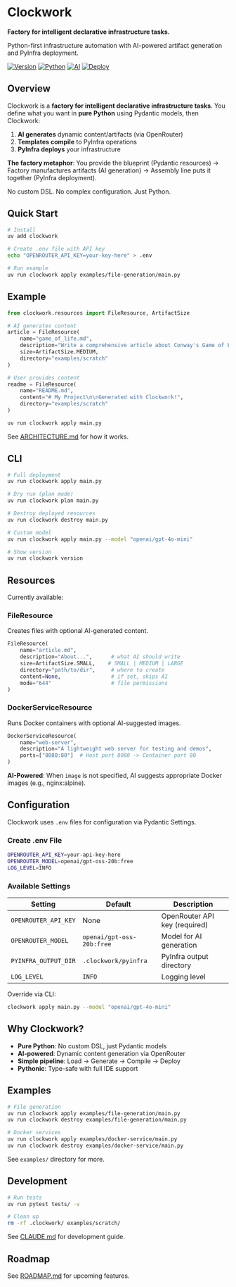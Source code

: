 # Clockwork

**Factory for intelligent declarative infrastructure tasks.**

Python-first infrastructure automation with AI-powered artifact generation and PyInfra deployment.

[![Version](https://img.shields.io/badge/version-0.2.0-blue)](./pyproject.toml)
[![Python](https://img.shields.io/badge/python-3.12%2B-blue)](./pyproject.toml)
[![AI](https://img.shields.io/badge/AI-OpenRouter-green)](https://openrouter.ai)
[![Deploy](https://img.shields.io/badge/deploy-PyInfra-orange)](https://pyinfra.com)

## Overview

Clockwork is a **factory for intelligent declarative infrastructure tasks**. You define what you want in **pure Python** using Pydantic models, then Clockwork:

1. **AI generates** dynamic content/artifacts (via OpenRouter)
2. **Templates compile** to PyInfra operations
3. **PyInfra deploys** your infrastructure

**The factory metaphor**: You provide the blueprint (Pydantic resources) → Factory manufactures artifacts (AI generation) → Assembly line puts it together (PyInfra deployment).

No custom DSL. No complex configuration. Just Python.

## Quick Start

```bash
# Install
uv add clockwork

# Create .env file with API key
echo "OPENROUTER_API_KEY=your-key-here" > .env

# Run example
uv run clockwork apply examples/file-generation/main.py
```

## Example

```python
from clockwork.resources import FileResource, ArtifactSize

# AI generates content
article = FileResource(
    name="game_of_life.md",
    description="Write a comprehensive article about Conway's Game of Life",
    size=ArtifactSize.MEDIUM,
    directory="examples/scratch"
)

# User provides content
readme = FileResource(
    name="README.md",
    content="# My Project\n\nGenerated with Clockwork!",
    directory="examples/scratch"
)
```

```bash
uv run clockwork apply main.py
```

See [ARCHITECTURE.md](./ARCHITECTURE.md) for how it works.

## CLI

```bash
# Full deployment
uv run clockwork apply main.py

# Dry run (plan mode)
uv run clockwork plan main.py

# Destroy deployed resources
uv run clockwork destroy main.py

# Custom model
uv run clockwork apply main.py --model "openai/gpt-4o-mini"

# Show version
uv run clockwork version
```

## Resources

Currently available:

### FileResource
Creates files with optional AI-generated content.

```python
FileResource(
    name="article.md",
    description="About...",      # what AI should write
    size=ArtifactSize.SMALL,    # SMALL | MEDIUM | LARGE
    directory="path/to/dir",     # where to create
    content=None,                # if set, skips AI
    mode="644"                   # file permissions
)
```

### DockerServiceResource
Runs Docker containers with optional AI-suggested images.

```python
DockerServiceResource(
    name="web-server",
    description="A lightweight web server for testing and demos",
    ports=["8080:80"]  # Host port 8080 -> Container port 80
)
```

**AI-Powered**: When `image` is not specified, AI suggests appropriate Docker images (e.g., nginx:alpine).

## Configuration

Clockwork uses `.env` files for configuration via Pydantic Settings.

### Create .env File

```bash
OPENROUTER_API_KEY=your-api-key-here
OPENROUTER_MODEL=openai/gpt-oss-20b:free
LOG_LEVEL=INFO
```

### Available Settings

| Setting | Default | Description |
|---------|---------|-------------|
| `OPENROUTER_API_KEY` | None | OpenRouter API key (required) |
| `OPENROUTER_MODEL` | `openai/gpt-oss-20b:free` | Model for AI generation |
| `PYINFRA_OUTPUT_DIR` | `.clockwork/pyinfra` | PyInfra output directory |
| `LOG_LEVEL` | `INFO` | Logging level |

Override via CLI:
```bash
clockwork apply main.py --model "openai/gpt-4o-mini"
```

## Why Clockwork?

- **Pure Python**: No custom DSL, just Pydantic models
- **AI-powered**: Dynamic content generation via OpenRouter
- **Simple pipeline**: Load → Generate → Compile → Deploy
- **Pythonic**: Type-safe with full IDE support

## Examples

```bash
# File generation
uv run clockwork apply examples/file-generation/main.py
uv run clockwork destroy examples/file-generation/main.py

# Docker services
uv run clockwork apply examples/docker-service/main.py
uv run clockwork destroy examples/docker-service/main.py
```

See `examples/` directory for more.

## Development

```bash
# Run tests
uv run pytest tests/ -v

# Clean up
rm -rf .clockwork/ examples/scratch/
```

See [CLAUDE.md](./CLAUDE.md) for development guide.

## Roadmap

See [ROADMAP.md](./ROADMAP.md) for upcoming features.
